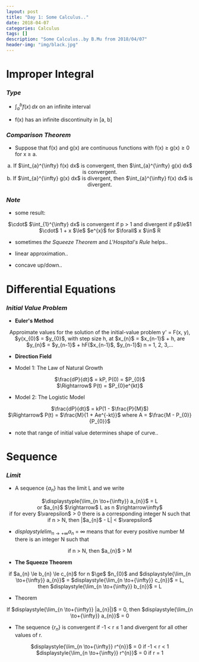 ```yaml
---
layout: post
title: "Day 1: Some Calculus.."
date: 2018-04-07
categories: Calculus
tags: []
description: "Some Calculus..by B.Mu from 2018/04/07"
header-img: "img/black.jpg"
---
```

# Improper Integral

### *Type*

- $\displaystyle{\int_{a}^{b} f(x) \,dx}$ on an infinite interval

- f(x) has an infinite discontinuity in [a, b]

### *Comparison Theorem*

- Suppose that f(x) and g(x) are continuous functions with
f(x) $\ge$ g(x) $\ge$ 0 for x $\ge$ a.

<center>
a. If $\int_{a}^{\infty} f(x) dx$ is convergent, then $\int_{a}^{\infty} g(x) dx$ is convergent.
</center>


<center>
b. If $\int_{a}^{\infty} g(x) dx$ is divergent, then $\int_{a}^{\infty} f(x)
dx$ is divergent.
</center>

### *Note*

- some result: 

<center>
    $\cdot$ $\int_{1}^{\infty} dx$ is convergent if p > 1 and divergent if p$\le$1
</center>


<center>
    $\cdot$ 1 + x $\le$ $e^{x}$ for $\forall$ x $\in$ R
</center>

- sometimes *the Squeeze Theorem* and *L'Hospital's Rule* helps..

- linear approximation..

- concave up/down..

# Differential Equations

### *Initial Value Problem*

- **Euler's Method**

<center>
    Approimate values for the solution of the initial-value problem y' = F(x, y), $y(x_{0}$ = $y_{0}$, with step size h, at $x_{n}$ = $x_{n-1}$ + h, are
</center>


<center>
    $y_{n}$ = $y_{n-1}$ + hF($x_{n-1}$, $y_{n-1}$)     n = 1, 2, 3,...
</center>

- **Direction Field**

- Model 1: The Law of Natural Growth
<center>
    $\frac{dP}{dt}$ = kP, P(0) = $P_{0}$
</center>
<center>
    $\Rightarrow$ P(t) = $P_{0}e^{kt}$
</center>

- Model 2: The Logistic Model
<center>
    $\frac{dP}{dt}$ = kP(1 - $\frac{P}{M}$)
</center>
<center>
    $\Rightarrow$ P(t) = $\frac{M}{1 + Ae^{-kt}}$ where A = $\frac{M - P_{0}}{P_{0}}$
</center>

- note that range of initial value determines shape of curve..

# Sequence

### *Limit*

- A sequence {$a_{n}$} has the limit L and we write
<center>
    $\displaystyple{\lim_{n \to+{\infty}} a_{n}}$ = L  
</center>
<center>
    or $a_{n}$ $\rightarrow$ L as n $\rightarrow\infty$
</center>
<center>
    if for every $\varepsilon$ > 0 there is a corresponding integer N such that
</center>
<center>
    if n > N, then |$a_{n}$ - L| < $\varepsilon$
</center>

- $displaystyle{\lim_{n \to+{\infty}} a_{n}}$ = $\infty$ means that
for every positive number M there is an integer N such that
<center>
    if n > N, then $a_{n}$ > M
</center>

- **The Squeeze Theorem**
<center>
    if $a_{n} \le b_{n} \le c_{n}$ for n $\ge$ $n_{0}$ and
    $displaystyle{\lim_{n \to+{\infty}} a_{n}}$ = $displaystyle{\lim_{n \to+{\infty}} c_{n}}$ = L,
</center>
<center>
    then $displaystyle{\lim_{n \to+{\infty}} b_{n}}$ = L
</center>

- Theorem
<center>
    If $displaystyle{\lim_{n \to+{\infty}} |a_{n}|}$ = 0, then $displaystyle{\lim_{n \to+{\infty}} a_{n}}$ = 0
</center>

- The sequence {$r_{n}$} is convergent if -1 < r $\le$ 1 and divergent for all other values of r.
<center>
    $displaystyle{\lim_{n \to+{\infty}} r^{n}}$ = 0 if -1 < r < 1
</center>
<center>
    $displaystyle{\lim_{n \to+{\infty}} r^{n}}$ = 0 if r = 1
</center>





